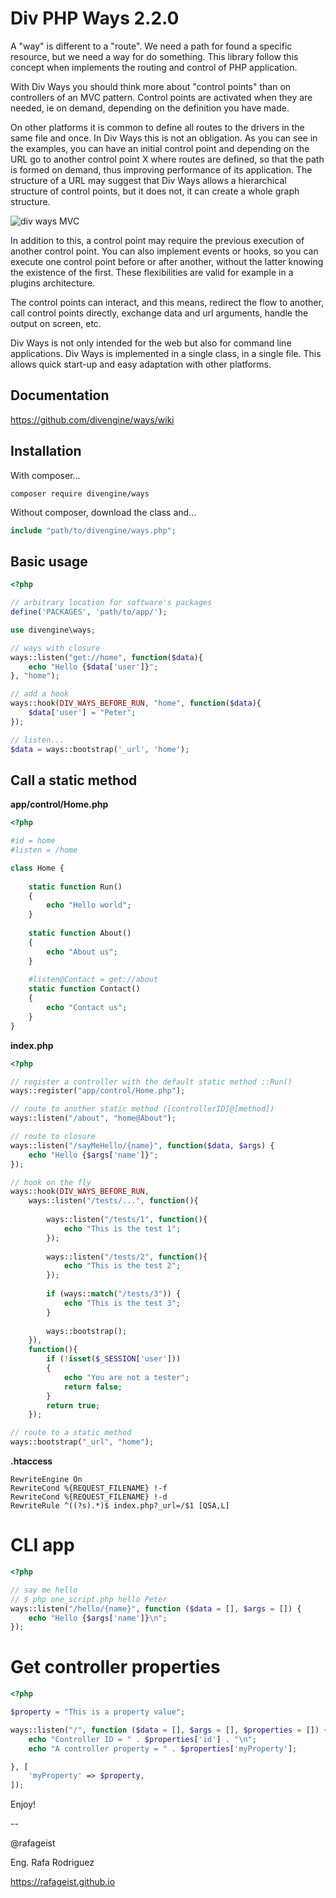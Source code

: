 ﻿# Div PHP Ways 2.2.0

A "way" is different to a "route". We need a path for found 
a specific resource, but we need a way for do something. 
This library follow this concept when implements the 
routing and control of PHP application.

With Div Ways you should think more about "control points" 
than on controllers of an MVC pattern. Control points are 
activated when they are needed, ie on demand, depending on 
the definition you have made.

On other platforms it is common to define all routes to 
the drivers in the same file and once. In Div Ways this 
is not an obligation. As you can see in the examples, 
you can have an initial control point and depending on 
the URL go to another control point X where routes are 
defined, so that the path is formed on demand, thus 
improving performance of its application. The structure 
of a URL may suggest that Div Ways allows a hierarchical 
structure of control points, but it does not, it can 
create a whole graph structure.

![div ways MVC](https://github.com/divengine/resources/raw/master/div-ways/cards/div-ways-mvc-sample.png)

In addition to this, a control point may require the 
previous execution of another control point. You can also 
implement events or hooks, so you can execute one control 
point before or after another, without the latter knowing 
the existence of the first. These flexibilities are valid 
for example in a plugins architecture.

The control points can interact, and this means, redirect 
the flow to another, call control points directly, exchange 
data and url arguments, handle the output on screen, etc.

Div Ways is not only intended for the web but also for 
command line applications. Div Ways is implemented in a 
single class, in a single file. This allows quick start-up
and easy adaptation with other platforms.

## Documentation
https://github.com/divengine/ways/wiki

## Installation

With composer...
```
composer require divengine/ways
```

Without composer, download the class and...

```php
include "path/to/divengine/ways.php";
```

## Basic usage
```php
<?php

// arbitrary location for software's packages
define('PACKAGES', 'path/to/app/');

use divengine\ways;

// ways with closure
ways::listen("get://home", function($data){
	echo "Hello {$data['user']}";
}, "home");

// add a hook
ways::hook(DIV_WAYS_BEFORE_RUN, "home", function($data){
	$data['user'] = "Peter";
});

// listen... 
$data = ways::bootstrap('_url', 'home');
```

## Call a static method

**app/control/Home.php**
```php
<?php

#id = home
#listen = /home

class Home {
	
	static function Run()
	{
	    echo "Hello world";
	}
		
	static function About()
	{
		echo "About us";
	}
	
	#listen@Contact = get://about
	static function Contact()
	{
		echo "Contact us";
	}
}
```

**index.php**
```php
<?php

// register a controller with the default static method ::Run()
ways::register("app/control/Home.php");

// route to another static method ([controllerID]@[method])
ways::listen("/about", "home@About");

// route to closure
ways::listen("/sayMeHello/{name}", function($data, $args) {
	echo "Hello {$args['name']}";	
});

// hook on the fly
ways::hook(DIV_WAYS_BEFORE_RUN, 
	ways::listen("/tests/...", function(){
		
		ways::listen("/tests/1", function(){
			echo "This is the test 1";
		}); 	
		
		ways::listen("/tests/2", function(){
			echo "This is the test 2";
		});
		
		if (ways::match("/tests/3")) {
			echo "This is the test 3";
		}
		
		ways::bootstrap();
	}), 
	function(){
		if (!isset($_SESSION['user']))
		{
			echo "You are not a tester";
			return false;
		}
		return true;
	});

// route to a static method
ways::bootstrap("_url", "home");
```

**.htaccess**
```apacheconfig
RewriteEngine On
RewriteCond %{REQUEST_FILENAME} !-f
RewriteCond %{REQUEST_FILENAME} !-d
RewriteRule ^((?s).*)$ index.php?_url=/$1 [QSA,L]
```
# CLI app

```php
<?php

// say me hello
// $ php one_script.php hello Peter
ways::listen("/hello/{name}", function ($data = [], $args = []) {
	echo "Hello {$args['name']}\n";
});
```

# Get controller properties

```php
<?php

$property = "This is a property value";

ways::listen("/", function ($data = [], $args = [], $properties = []) {
	echo "Controller ID = " . $properties['id'] . "\n";
	echo "A controller property = " . $properties['myProperty'];

}, [
	'myProperty' => $property,
]);

```

Enjoy!

-- 

@rafageist

Eng. Rafa Rodriguez

https://rafageist.github.io